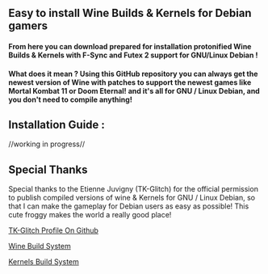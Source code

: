 ## Easy to install Wine Builds & Kernels for Debian gamers

#### From here you can download prepared for installation protonified Wine Builds & Kernels with F-Sync and Futex 2 support for GNU/Linux Debian !
#### What does it mean ? Using this GitHub repository you can always get the newest version of Wine with patches to support the newest games like Mortal Kombat 11 or Doom Eternal! and it's all for GNU / Linux Debian, and you don't need to compile anything!
## Installation Guide :
//working in progress//
## Special Thanks
Special thanks to the Etienne Juvigny (TK-Glitch) for the official permission to publish compiled versions of wine & Kernels for GNU / Linux Debian, so that I can make the gameplay for Debian users as easy as possible! This cute froggy makes the world a really good place!

[TK-Glitch Profile On Github](https://github.com/Tk-Glitch)

[Wine Build System](https://github.com/Frogging-Family/wine-tkg-git)

[Kernels Build System](https://github.com/Frogging-Family/linux-tkg)
